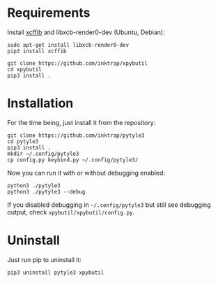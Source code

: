
# Requirements

Install [xcffib](https://github.com/tych0/xcffib) and libxcb-render0-dev (Ubuntu, Debian):

```
sudo apt-get install libxcb-render0-dev
pip3 install xcffib
```

~~~
git clone https://github.com/inktrap/xpybutil
cd xpybutil
pip3 install .
~~~


# Installation

For the time being, just install it from the repository:

~~~
git clone https://github.com/inktrap/pytyle3
cd pytyle3
pip3 install .
mkdir ~/.config/pytyle3
cp config.py keybind.py ~/.config/pytyle3/
~~~

Now you can run it with or without debugging enabled:

```
python3 ./pytyle3
python3 ./pytyle3 --debug
```

If you disabled debugging in ``~/.config/pytyle3`` but still see debugging output, check ``xpybutil/xpybutil/config.py``.


# Uninstall

Just run pip to uninstall it:

```
pip3 uninstall pytyle3 xpybutil
```

